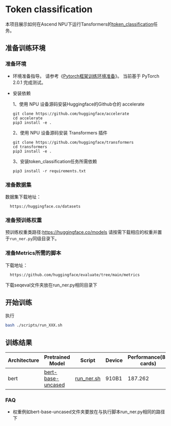 # Token classification

本项目展示如何在Ascend NPU下运行Tansformers的[token_classification](https://github.com/huggingface/transformers/tree/main/examples/pytorch/token-classification)任务。

## 准备训练环境
### 准备环境
- 环境准备指导。
  请参考《[Pytorch框架训练环境准备](https://www.hiascend.com/document/detail/zh/ModelZoo/pytorchframework/ptes)》。
  当前基于 PyTorch 2.0.1 完成测试。
- 安装依赖
  
  1、使用 NPU 设备源码安装Huggingface的Github仓的 accelerate
  ```text
  git clone https://github.com/huggingface/accelerate
  cd accelerate
  pip3 install -e .
  ```
  2、使用 NPU 设备源码安装 Transformers 插件
  ```text
  git clone https://github.com/huggingface/transformers
  cd transformers
  pip3 install -e .
  ```

  3、安装token_classification任务所需依赖
  ```text
  pip3 install -r requirements.txt
  ```

### 准备数据集
数据集下载地址：
```text
  https://huggingface.co/datasets
```

### 准备预训练权重
预训练权重类路径:https://huggingface.co/models
请按需下载相应的权重并置于`run_ner.py`同级目录下。

### 准备Metrics所需的脚本
下载地址：
```text
  https://github.com/huggingface/evaluate/tree/main/metrics
```
下载seqeval文件夹放在run_ner.py相同目录下

## 开始训练
执行
```bash
bash ./scripts/run_XXX.sh
```

## 训练结果

| Architecture | Pretrained Model                                              | Script                                                                                                            | Device | Performance(8-cards) | f1     |
|--------------|---------------------------------------------------------------|-------------------------------------------------------------------------------------------------------------------|--------|----------------------|--------|
| bert         | [bert-base-uncased](https://huggingface.co/bert-base-uncased) | [run_ner.sh](https://gitee.com/ascend/transformers/tree/develop/examples/token-classification/scripts/run_ner.sh) | 910B1  | 187.262              | 0.9409 |



### FAQ
- 权重例如bert-base-uncased文件夹要放在与执行脚本run_ner.py相同的路径下


